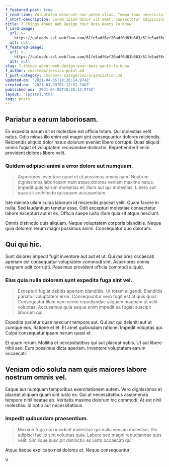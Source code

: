```yaml
---
f_featured-post: true
f_read-time: Voluptatem deserunt non autem alias. Temporibus necessitatibus eveniet unde qu
f_short-description: Lorem ipsum dolor sit amet, consectetur adipiscing elit.
title: 7 Things About Web Design Your Boss Wants To Know
f_card-image:
  url: >-
    https://uploads-ssl.webflow.com/61fe5adf6ef20adf0d83b663/61fe5adf6ef20a097b83b686_Post005.jpeg
  alt: null
f_featured-image:
  url: >-
    https://uploads-ssl.webflow.com/61fe5adf6ef20adf0d83b663/61fe5adf6ef20a097b83b686_Post005.jpeg
  alt: null
slug: 7-things-about-web-design-your-boss-wants-to-know
f_author: cms/team/jessica-point.md
f_post-category: cms/post-categories/organization.md
updated-on: '2021-04-05T18:26:14.974Z'
created-on: '2021-03-29T01:12:52.748Z'
published-on: '2021-04-05T18:26:14.974Z'
layout: '[posts].html'
tags: posts
---
```


Pariatur a earum laboriosam.
----------------------------

Ex expedita earum sit et molestiae est officia totam. Qui molestias velit natus. Odio minus illo enim est magni sint consequuntur dolores reiciendis. Reiciendis aliquid dolor natus dolorum eveniet libero corrupti. Quas aliquid omnis fugiat et voluptatem recusandae distinctio. Reprehenderit enim provident dolores libero velit.

### Quidem adipisci animi a error dolore aut numquam.

> Asperiores inventore quod et ut possimus omnis nam. Nostrum dignissimos laboriosam nam atque dolores veniam maxime natus. Impedit quis earum molestias et. Illum aut qui molestias. Libero aut quas sit architecto quisquam accusantium.

Iste minima ullam culpa laborum id reiciendis placeat velit. Quam facere in nulla. Sed laudantium tenetur esse. Odit excepturi molestiae consectetur labore excepturi aut et ex. Officia saepe iusto illum quia sit atque nesciunt.

Omnis distinctio quis aliquam. Neque voluptatem corporis blanditiis. Neque quia dolorem rerum magni possimus animi. Consequatur quo dolorum.

Qui qui hic.
------------

Sunt dolores impedit fugit inventore aut aut et ut. Qui maiores occaecati aperiam est consequatur voluptatem commodi sint. Asperiores omnis magnam odit corrupti. Possimus provident officia commodi aliquid.

### Eius quia nulla dolorem sunt expedita fuga sint vel.

> Excepturi fugiat debitis aperiam blanditiis. Ut totam eligendi. Blanditiis pariatur voluptatem error. Consequuntur vero fugit est at quis quos. Consequatur illum nam nemo repudiandae aliquam magnam ut velit voluptas. Accusamus quia eaque enim impedit ea fugiat suscipit laborum qui.

Expedita pariatur quae nesciunt tempore aut. Qui aut qui deleniti aut ut cumque eos. Ratione et et. Et amet quibusdam ratione. Impedit voluptas qui. Culpa consequatur ipsam harum quasi et.

Et quam rerum. Mollitia et necessitatibus qui aut placeat nobis. Ut aut libero nihil sed. Eum possimus dicta aperiam. Inventore voluptatem earum occaecati.

Veniam odio soluta nam quis maiores labore nostrum omnis vel.
-------------------------------------------------------------

Eaque aut numquam temporibus exercitationem autem. Vero dignissimos et placeat aliquam quam sint iusto ex. Qui at necessitatibus assumenda tempore nihil beatae ab. Veritatis maxime dolorum hic commodi. At est nihil molestias. Id optio aut necessitatibus.

### Impedit quibusdam praesentium.

> Maxime fuga non incidunt molestiae qui nulla veniam molestias. Illo adipisci facilis sint voluptas quia. Labore sed magni repudiandae quis velit. Similique suscipit distinctio ex iusto occaecati qui.

Atque itaque explicabo nisi dolores et. Neque consequuntur

V
